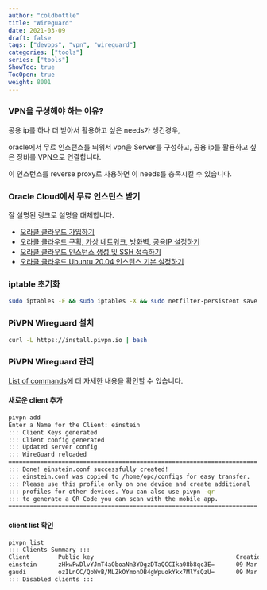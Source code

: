```yaml
---
author: "coldbottle"
title: "Wireguard"
date: 2021-03-09
draft: false
tags: ["devops", "vpn", "wireguard"]
categories: ["tools"]
series: ["tools"]
ShowToc: true
TocOpen: true
weight: 8001
---
```


### VPN을 구성해야 하는 이유?

공용 ip를 하나 더 받아서 활용하고 싶은 needs가 생긴경우,

oracle에서 무료 인스턴스를 띄워서 vpn을 Server를 구성하고, 공용 ip를 활용하고 싶은 장비를 VPN으로 연결합니다.

이 인스턴스를 reverse proxy로 사용하면 이 needs를 충족시킬 수 있습니다.


### Oracle Cloud에서 무료 인스턴스 받기

잘 설명된 링크로 설명을 대체합니다.

* [오라클 클라우드 가입하기](https://www.wsgvet.com/cloud/1)
* [오라클 클라우드 구획, 가상 네트워크, 방화벽, 공용IP 설정하기](https://www.wsgvet.com/cloud/4)
* [오라클 클라우드 인스턴스 생성 및 SSH 접속하기](https://www.wsgvet.com/cloud/5)
* [오라클 클라우드 Ubuntu 20.04 인스턴스 기본 설정하기](https://www.wsgvet.com/cloud/6)

### iptable 초기화

```bash
sudo iptables -F && sudo iptables -X && sudo netfilter-persistent save && sudo netfilter-persistent reload
```

### PiVPN Wireguard 설치

```bash
curl -L https://install.pivpn.io | bash
```

### PiVPN Wireguard 관리

[List of commands](https://docs.pivpn.io/wireguard/)에 더 자세한 내용을 확인할 수 있습니다.

#### 새로운 client 추가

```bash
pivpn add
Enter a Name for the Client: einstein
::: Client Keys generated
::: Client config generated
::: Updated server config
::: WireGuard reloaded
======================================================================
::: Done! einstein.conf successfully created!
::: einstein.conf was copied to /home/opc/configs for easy transfer.
::: Please use this profile only on one device and create additional
::: profiles for other devices. You can also use pivpn -qr
::: to generate a QR Code you can scan with the mobile app.
======================================================================
```

#### client list 확인

```bash
pivpn list
::: Clients Summary :::
Client        Public key                                        Creation date
einstein      zHkwFwDlvYJmT4aOboaNn3YDgzDTaQCCIka08b8qc3E=      09 Mar 2021, 12:32, UTC
gaudi         ozILnCC/QbWvB/MLZkOYmonDB4gWpuokYkx7MlYsQzU=      09 Mar 2021, 12:32, UTC
::: Disabled clients :::
```
